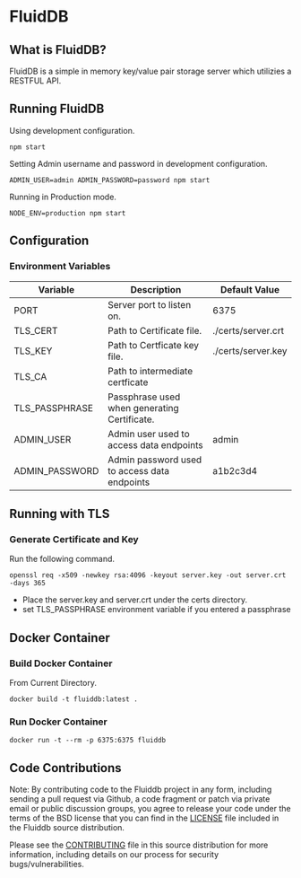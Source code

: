 # FluidDB
## What is FluidDB?
FluidDB is a simple in memory key/value pair storage server which utilizies a RESTFUL API. 

## Running FluidDB
Using development configuration.
```
npm start
```
  
Setting Admin username and password in development configuration.
```
ADMIN_USER=admin ADMIN_PASSWORD=password npm start
```

Running in Production mode.
```
NODE_ENV=production npm start
```

## Configuration

### Environment Variables
| Variable       | Description                                  | Default Value      |
|----------------|----------------------------------------------|--------------------|
| PORT           | Server port to listen on.                    | 6375               |
| TLS_CERT       | Path to Certificate file.                    | ./certs/server.crt |
| TLS_KEY        | Path to Certficate key file.                 | ./certs/server.key |
| TLS_CA         | Path to intermediate certficate              |                    |
| TLS_PASSPHRASE | Passphrase used when generating Certificate. |                    |
| ADMIN_USER     | Admin user used to access data endpoints     | admin              |
| ADMIN_PASSWORD | Admin password used to access data endpoints | a1b2c3d4           |

## Running with TLS
### Generate Certificate and Key
Run the following command.
```
openssl req -x509 -newkey rsa:4096 -keyout server.key -out server.crt -days 365
```
- Place the server.key and server.crt under the certs directory.
- set TLS_PASSPHRASE environment variable if you entered a passphrase

## Docker Container

### Build Docker Container
From Current Directory.
```
docker build -t fluiddb:latest .
```

### Run Docker Container
```
docker run -t --rm -p 6375:6375 fluiddb
```

## Code Contributions
Note: By contributing code to the Fluiddb project in any form, including sending a pull request via Github, a code fragment or patch via private email or public discussion groups, you agree to release your code under the terms of the BSD license that you can find in the [LICENSE](./docs/LICENSE) file included in the Fluiddb source distribution.

Please see the [CONTRIBUTING](./docs/CONTRIBUTING.md) file in this source distribution for more information, including details on our process for security bugs/vulnerabilities.